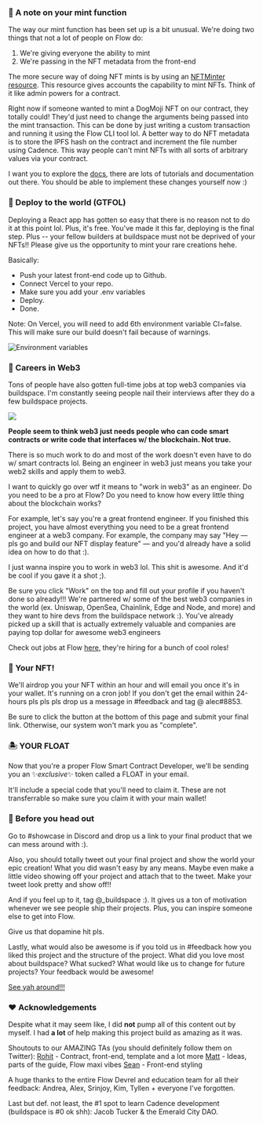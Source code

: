### 🤔 A note on your mint function
The way our mint function has been set up is a bit unusual. We're doing two things that not a lot of people on Flow do:
1. We're giving everyone the ability to mint
2. We're passing in the NFT metadata from the front-end

The more secure way of doing NFT mints is by using an [NFTMinter resource](https://github.com/onflow/flow-nft/blob/master/contracts/ExampleNFT.cdc#L228). This resource gives accounts the capability to mint NFTs. Think of it like admin powers for a contract. 

Right now if someone wanted to mint a DogMoji NFT on our contract, they totally could! They'd just need to change the arguments being passed into the mint transaction. This can be done by just writing a custom transaction and running it using the Flow CLI tool lol. A better way to do NFT metadata is to store the IPFS hash on the contract and increment the file number using Cadence. This way people can't mint NFTs with all sorts of arbitrary values via your contract. 

I want you to explore the [docs](https://docs.onflow.org/), there are lots of tutorials and documentation out there. You should be able to implement these changes yourself now :)

### 🚀 Deploy to the world (GTFOL)
Deploying a React app has gotten so easy that there is no reason not to do it at this point lol. Plus, it's free. You've made it this far, deploying is the final step. Plus -- your fellow builders at buildspace must not be deprived of your NFTs!! Please give us the opportunity to mint your rare creations hehe.

Basically:

- Push your latest front-end code up to Github.
- Connect Vercel to your repo.
- Make sure you add your .env variables
- Deploy.
- Done.

Note: On Vercel, you will need to add 6th environment variable CI=false. This will make sure our build doesn't fail because of warnings.

![Environment variables](https://i.imgur.com/wn2Uhj4.png)


### 🥞 Careers in Web3
Tons of people have also gotten full-time jobs at top web3 companies via buildspace. I'm constantly seeing people nail their interviews after they do a few buildspace projects.

![](https://i.imgur.com/CNzLdQc.png)

**People seem to think web3 just needs people who can code smart contracts or write code that interfaces w/ the blockchain. Not true.**

There is so much work to do and most of the work doesn't even have to do w/ smart contracts lol. Being an engineer in web3 just means you take your web2 skills and apply them to web3.

I want to quickly go over wtf it means to "work in web3" as an engineer. Do you need to be a pro at Flow? Do you need to know how every little thing about the blockchain works?

For example, let's say you're a great frontend engineer. If you finished this project, you have almost everything you need to be a great frontend engineer at a web3 company. For example, the company may say "Hey — pls go and build our NFT display feature" — and you'd already have a solid idea on how to do that :).

I just wanna inspire you to work in web3 lol. This shit is awesome. And it'd be cool if you gave it a shot ;).

Be sure you click "Work" on the top and fill out your profile if you haven't done so already!!! We're partnered w/ some of the best web3 companies in the world (ex. Uniswap, OpenSea, Chainlink, Edge and Node, and more) and they want to hire devs from the buildspace network :). You've already picked up a skill that is actually extremely valuable and companies are paying top dollar for awesome web3 engineers

Check out jobs at Flow [here](https://jobs.flowverse.co/), they're hiring for a bunch of cool roles!

### 🤟 Your NFT!
We'll airdrop you your NFT within an hour and will email you once it's in your wallet. It's running on a cron job! If you don't get the email within 24-hours pls pls pls drop us a message in #feedback and tag @ alec#8853.

Be sure to click the button at the bottom of this page and submit your final link. Otherwise, our system won't mark you as "complete".

### 🏝 YOUR FLOAT 
Now that you're a proper Flow Smart Contract Developer, we'll be sending you an ✨*exclusive*✨ token called a FLOAT in your email. 

It'll include a special code that you'll need to claim it. These are not transferrable so make sure you claim it with your main wallet! 

### 🌈 Before you head out
Go to #showcase in Discord and drop us a link to your final product that we can mess around with :).

Also, you should totally tweet out your final project and show the world your epic creation! What you did wasn't easy by any means. Maybe even make a little video showing off your project and attach that to the tweet. Make your tweet look pretty and show off!!

And if you feel up to it, tag @_buildspace :). It gives us a ton of motivation whenever we see people ship their projects. Plus, you can inspire someone else to get into Flow.

Give us that dopamine hit pls.

Lastly, what would also be awesome is if you told us in #feedback how you liked this project and the structure of the project. What did you love most about buildspace? What sucked? What would like us to change for future projects? Your feedback would be awesome!

[See yah around!!!](https://twitter.com/AlmostEfficient)

### ♥ Acknowledgements
Despite what it may seem like, I did **not** pump all of this content out by myself. I had **a lot** of help making this project build as amazing as it was.

Shoutouts to our AMAZING TAs (you should definitely follow them on Twitter):
[Rohit](https://twitter.com/rohithandique_) - Contract, front-end, template and a lot more
[Matt](https://twitter.com/TopShotTurtles) - Ideas, parts of the guide, Flow maxi vibes
[Sean](https://twitter.com/helloitsme_sl) - Front-end styling

A huge thanks to the entire Flow Devrel and education team for all their feedback:
Andrea, Alex, Srinjoy, Kim, Tyllen + everyone I've forgotten.

Last but def. not least, the #1 spot to learn Cadence development (buildspace is #0 ok shh):
Jacob Tucker & the Emerald City DAO.
